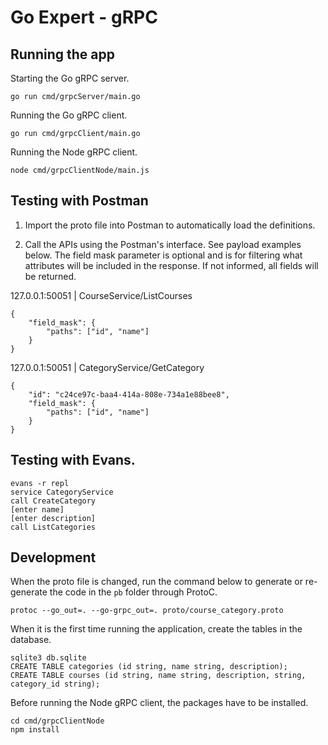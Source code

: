 # Go Expert - gRPC

## Running the app

Starting the Go gRPC server.
```
go run cmd/grpcServer/main.go
```

Running the Go gRPC client.
```
go run cmd/grpcClient/main.go
```

Running the Node gRPC client.
```
node cmd/grpcClientNode/main.js
```

## Testing with Postman

1. Import the proto file into Postman to automatically load the definitions.

2. Call the APIs using the Postman's interface. See payload examples below. The field mask parameter is optional and is for filtering what attributes will be included in the response. If not informed, all fields will be returned.

127.0.0.1:50051 | CourseService/ListCourses
```
{
    "field_mask": {
        "paths": ["id", "name"]
    }
}
```

127.0.0.1:50051 | CategoryService/GetCategory
```
{
    "id": "c24ce97c-baa4-414a-808e-734a1e88bee8",
    "field_mask": {
        "paths": ["id", "name"]
    }
}
```


## Testing with Evans.
```
evans -r repl
service CategoryService
call CreateCategory
[enter name]
[enter description]
call ListCategories
```

## Development

When the proto file is changed, run the command below to generate or re-generate the code in the `pb` folder through ProtoC.
```
protoc --go_out=. --go-grpc_out=. proto/course_category.proto
````

When it is the first time running the application, create the tables in the database.
```
sqlite3 db.sqlite
CREATE TABLE categories (id string, name string, description);
CREATE TABLE courses (id string, name string, description, string, category_id string);
```

Before running the Node gRPC client, the packages have to be installed.
```
cd cmd/grpcClientNode
npm install
```